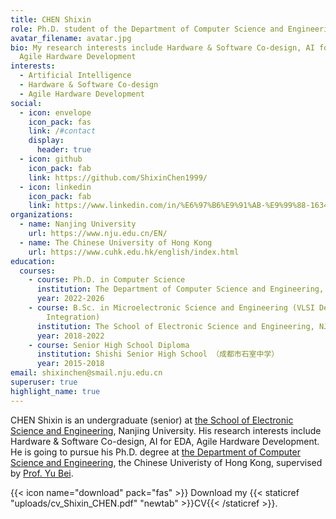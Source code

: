 ```yaml
---
title: CHEN Shixin
role: Ph.D. student of the Department of Computer Science and Engineering, CUHK
avatar_filename: avatar.jpg
bio: My research interests include Hardware & Software Co-design, AI for EDA,
  Agile Hardware Development
interests:
  - Artificial Intelligence
  - Hardware & Software Co-design
  - Agile Hardware Development
social:
  - icon: envelope
    icon_pack: fas
    link: /#contact
    display:
      header: true
  - icon: github
    icon_pack: fab
    link: https://github.com/ShixinChen1999/
  - icon: linkedin
    icon_pack: fab
    link: https://www.linkedin.com/in/%E6%97%B6%E9%91%AB-%E9%99%88-163401217/
organizations:
  - name: Nanjing University
    url: https://www.nju.edu.cn/EN/
  - name: The Chinese University of Hong Kong
    url: https://www.cuhk.edu.hk/english/index.html
education:
  courses:
    - course: Ph.D. in Computer Science
      institution: The Department of Computer Science and Engineering, CUHK
      year: 2022-2026
    - course: B.Sc. in Microelectronic Science and Engineering (VLSI Design and System
        Integration)
      institution: The School of Electronic Science and Engineering, NJU
      year: 2018-2022
    - course: Senior High School Diploma
      institution: Shishi Senior High School （成都市石室中学）
      year: 2015-2018
email: shixinchen@smail.nju.edu.cn
superuser: true
highlight_name: true
---
```

CHEN Shixin is an undergraduate (senior) at [the School of Electronic Science and Engineering](https://ese.nju.edu.cn/ese_en/main.htm), Nanjing University. His research interests include Hardware & Software Co-design, AI for EDA, Agile Hardware Development. He is going to pursue his Ph.D. degree at [the Department of Computer Science and Engineering](http://www.cse.cuhk.edu.hk/), the Chinese Univeristy of Hong Kong, supervised by [Prof. Yu Bei](http://www.cse.cuhk.edu.hk/~byu/).

{{< icon name="download" pack="fas" >}} Download my {{< staticref "uploads/cv_Shixin_CHEN.pdf" "newtab" >}}CV{{< /staticref >}}.
